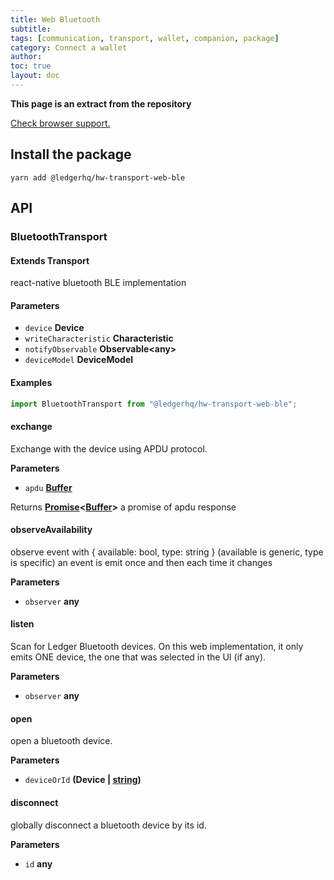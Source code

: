 ```yaml
---
title: Web Bluetooth
subtitle:
tags: [communication, transport, wallet, companion, package]
category: Connect a wallet
author:
toc: true
layout: doc
---
```


**This page is an extract from the repository**

[Check browser support.](https://caniuse.com/web-bluetooth)

## Install the package

`yarn add @ledgerhq/hw-transport-web-ble`

## API

### BluetoothTransport

#### Extends Transport

react-native bluetooth BLE implementation

#### Parameters

-   `device` **Device**
-   `writeCharacteristic` **Characteristic**
-   `notifyObservable` **Observable&lt;any>**
-   `deviceModel` **DeviceModel**

#### Examples

```js
import BluetoothTransport from "@ledgerhq/hw-transport-web-ble";
```

#### exchange

Exchange with the device using APDU protocol.

**Parameters**

-   `apdu` **[Buffer](https://nodejs.org/api/buffer.html)**

Returns **[Promise](https://developer.mozilla.org/docs/Web/JavaScript/Reference/Global_Objects/Promise)&lt;[Buffer](https://nodejs.org/api/buffer.html)>** a promise of apdu response

#### observeAvailability

observe event with { available: bool, type: string }
(available is generic, type is specific)
an event is emit once and then each time it changes

**Parameters**

-   `observer` **any**

#### listen

Scan for Ledger Bluetooth devices.
On this web implementation, it only emits ONE device, the one that was selected in the UI (if any).

**Parameters**

-   `observer` **any**

#### open

open a bluetooth device.

**Parameters**

-   `deviceOrId` **(Device \| [string](https://developer.mozilla.org/docs/Web/JavaScript/Reference/Global_Objects/String))**

#### disconnect

globally disconnect a bluetooth device by its id.

**Parameters**

-   `id` **any**
